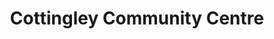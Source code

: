 ---
name: Cottingley Community Centre
title: Cottingley Community Centre
redirect_to: "/venues/cottingley_community_centre.html"
logo: cottingley-community-centre.png
type: venue
member: true
permalink: "/organisations/cottingley_community_centre.html"
layout: org_page
---